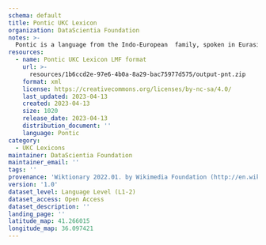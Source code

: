 ```yaml
---
schema: default
title: Pontic UKC Lexicon
organization: DataScientia Foundation
notes: >-
  Pontic is a language from the Indo-European  family, spoken in Eurasia. The UKC Lexicon of Pontic is represented as a lexico-semantic network. It consists of words, word senses, synsets, as well as sense-level and synset-level relationships.
resources:
  - name: Pontic UKC Lexicon LMF format
    url: >-
      resources/1b6ccd2e-97e6-4b0a-8a29-bac75977d575/output-pnt.zip
    format: xml
    license: https://creativecommons.org/licenses/by-nc-sa/4.0/
    last_updated: 2023-04-13
    created: 2023-04-13
    size: 1020
    release_date: 2023-04-13
    distribution_document: ''
    language: Pontic
category:
  - UKC Lexicons
maintainer: DataScientia Foundation
maintainer_email: ''
tags: ''
provenance: 'Wiktionary 2022.01. by Wikimedia Foundation (http://en.wiktionary.org); Princeton WordNet 2.1 by Princeton University (https://wordnet.princeton.edu)'
version: '1.0'
dataset_level: Language Level (L1-2)
dataset_access: Open Access
dataset_description: ''
landing_page: ''
latitude_map: 41.266015
longitude_map: 36.097421
---
```

